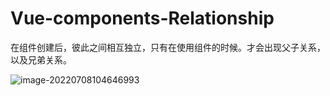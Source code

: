 # Vue-components-Relationship

在组件创建后，彼此之间相互独立，只有在使用组件的时候。才会出现父子关系，以及兄弟关系。

![image-20220708104646993](C:/Users/wangnaixing/AppData/Roaming/Typora/typora-user-images/image-20220708104646993.png)